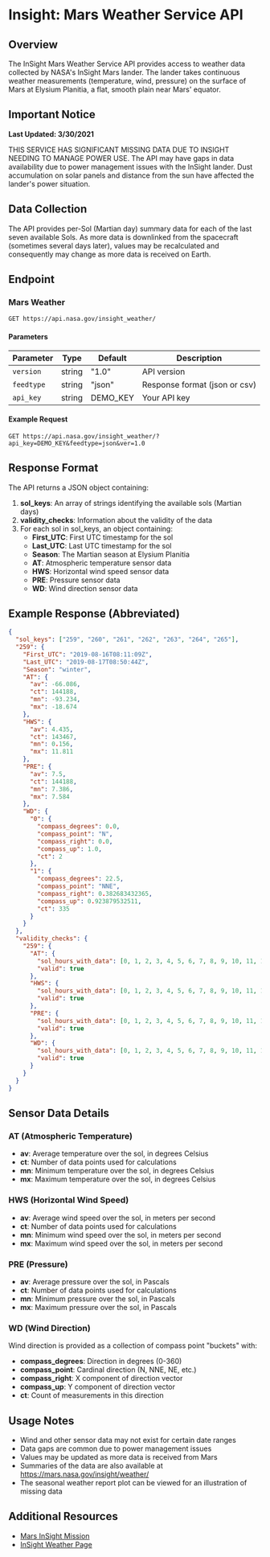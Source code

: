 # Insight: Mars Weather Service API

## Overview
The InSight Mars Weather Service API provides access to weather data collected by NASA's InSight Mars lander. The lander takes continuous weather measurements (temperature, wind, pressure) on the surface of Mars at Elysium Planitia, a flat, smooth plain near Mars' equator.

## Important Notice
**Last Updated: 3/30/2021**

THIS SERVICE HAS SIGNIFICANT MISSING DATA DUE TO INSIGHT NEEDING TO MANAGE POWER USE. The API may have gaps in data availability due to power management issues with the InSight lander. Dust accumulation on solar panels and distance from the sun have affected the lander's power situation.

## Data Collection
The API provides per-Sol (Martian day) summary data for each of the last seven available Sols. As more data is downlinked from the spacecraft (sometimes several days later), values may be recalculated and consequently may change as more data is received on Earth.

## Endpoint

### Mars Weather
`GET https://api.nasa.gov/insight_weather/`

#### Parameters
| Parameter | Type | Default | Description |
|-----------|------|---------|-------------|
| `version` | string | "1.0" | API version |
| `feedtype` | string | "json" | Response format (json or csv) |
| `api_key` | string | DEMO_KEY | Your API key |

#### Example Request
```
GET https://api.nasa.gov/insight_weather/?api_key=DEMO_KEY&feedtype=json&ver=1.0
```

## Response Format
The API returns a JSON object containing:

1. **sol_keys**: An array of strings identifying the available sols (Martian days)
2. **validity_checks**: Information about the validity of the data
3. For each sol in sol_keys, an object containing:
   - **First_UTC**: First UTC timestamp for the sol
   - **Last_UTC**: Last UTC timestamp for the sol
   - **Season**: The Martian season at Elysium Planitia
   - **AT**: Atmospheric temperature sensor data
   - **HWS**: Horizontal wind speed sensor data
   - **PRE**: Pressure sensor data
   - **WD**: Wind direction sensor data

## Example Response (Abbreviated)
```json
{
  "sol_keys": ["259", "260", "261", "262", "263", "264", "265"],
  "259": {
    "First_UTC": "2019-08-16T08:11:09Z",
    "Last_UTC": "2019-08-17T08:50:44Z",
    "Season": "winter",
    "AT": {
      "av": -66.086,
      "ct": 144188,
      "mn": -93.234,
      "mx": -18.674
    },
    "HWS": {
      "av": 4.435,
      "ct": 143467,
      "mn": 0.156,
      "mx": 11.811
    },
    "PRE": {
      "av": 7.5,
      "ct": 144188,
      "mn": 7.386,
      "mx": 7.584
    },
    "WD": {
      "0": {
        "compass_degrees": 0.0,
        "compass_point": "N",
        "compass_right": 0.0,
        "compass_up": 1.0,
        "ct": 2
      },
      "1": {
        "compass_degrees": 22.5,
        "compass_point": "NNE",
        "compass_right": 0.382683432365,
        "compass_up": 0.923879532511,
        "ct": 335
      }
    }
  },
  "validity_checks": {
    "259": {
      "AT": {
        "sol_hours_with_data": [0, 1, 2, 3, 4, 5, 6, 7, 8, 9, 10, 11, 12, 13, 14, 15, 16, 17, 18, 19, 20, 21, 22, 23],
        "valid": true
      },
      "HWS": {
        "sol_hours_with_data": [0, 1, 2, 3, 4, 5, 6, 7, 8, 9, 10, 11, 12, 13, 14, 15, 16, 17, 18, 19, 20, 21, 22, 23],
        "valid": true
      },
      "PRE": {
        "sol_hours_with_data": [0, 1, 2, 3, 4, 5, 6, 7, 8, 9, 10, 11, 12, 13, 14, 15, 16, 17, 18, 19, 20, 21, 22, 23],
        "valid": true
      },
      "WD": {
        "sol_hours_with_data": [0, 1, 2, 3, 4, 5, 6, 7, 8, 9, 10, 11, 12, 13, 14, 15, 16, 17, 18, 19, 20, 21, 22, 23],
        "valid": true
      }
    }
  }
}
```

## Sensor Data Details

### AT (Atmospheric Temperature)
- **av**: Average temperature over the sol, in degrees Celsius
- **ct**: Number of data points used for calculations
- **mn**: Minimum temperature over the sol, in degrees Celsius
- **mx**: Maximum temperature over the sol, in degrees Celsius

### HWS (Horizontal Wind Speed)
- **av**: Average wind speed over the sol, in meters per second
- **ct**: Number of data points used for calculations
- **mn**: Minimum wind speed over the sol, in meters per second
- **mx**: Maximum wind speed over the sol, in meters per second

### PRE (Pressure)
- **av**: Average pressure over the sol, in Pascals
- **ct**: Number of data points used for calculations
- **mn**: Minimum pressure over the sol, in Pascals
- **mx**: Maximum pressure over the sol, in Pascals

### WD (Wind Direction)
Wind direction is provided as a collection of compass point "buckets" with:
- **compass_degrees**: Direction in degrees (0-360)
- **compass_point**: Cardinal direction (N, NNE, NE, etc.)
- **compass_right**: X component of direction vector
- **compass_up**: Y component of direction vector
- **ct**: Count of measurements in this direction

## Usage Notes
- Wind and other sensor data may not exist for certain date ranges
- Data gaps are common due to power management issues
- Values may be updated as more data is received from Mars
- Summaries of the data are also available at https://mars.nasa.gov/insight/weather/
- The seasonal weather report plot can be viewed for an illustration of missing data

## Additional Resources
- [Mars InSight Mission](https://mars.nasa.gov/insight/)
- [InSight Weather Page](https://mars.nasa.gov/insight/weather/)
